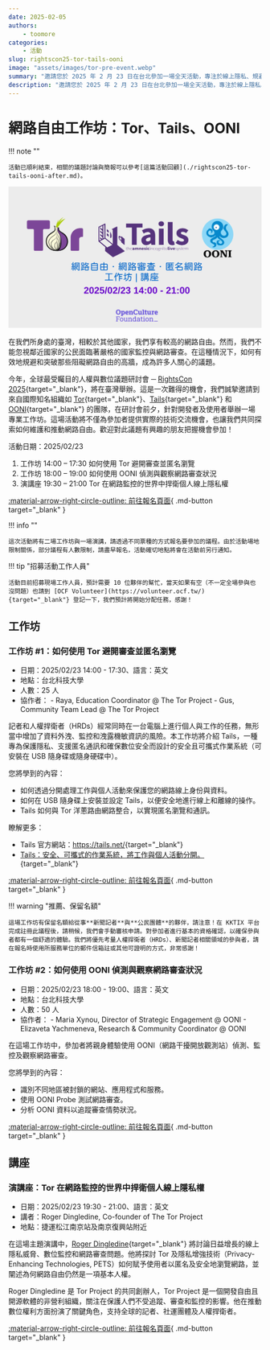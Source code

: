 ```yaml
---
date: 2025-02-05
authors:
    - toomore
categories:
    - 活動
slug: rightscon25-tor-tails-ooni
image: "assets/images/tor-pre-event.webp"
summary: "邀請您於 2025 年 2 月 23 日在台北參加一場全天活動，專注於線上隱私、規避審查及審查監測。本次免費的前期活動由開放文化基金會、OONI 和 The Tor Project 合辦，包含實作工作坊及 The Tor Project 共同創辦人 Roger Dingledine 的公開主題演講。"
description: "邀請您於 2025 年 2 月 23 日在台北參加一場全天活動，專注於線上隱私、規避審查及審查監測。本次免費的前期活動由開放文化基金會、OONI 和 The Tor Project 合辦，包含實作工作坊及 The Tor Project 共同創辦人 Roger Dingledine 的公開主題演講。"
---
```


# 網路自由工作坊：Tor、Tails、OONI

!!! note ""

    活動已順利結束，相關的議題討論與簡報可以參考[這篇活動回顧](./rightscon25-tor-tails-ooni-after.md)。

![Pre-event - Tor, Tails, OONI](../../assets/images/tor-pre-event.webp)

在我們所身處的臺灣，相較於其他國家，我們享有較高的網路自由。然而，我們不能忽視鄰近國家的公民面臨著嚴格的國家監控與網路審查。在這種情況下，如何有效地規避和突破那些阻礙網路自由的高牆，成為許多人關心的議題。

今年，全球最受矚目的人權與數位議題研討會 ─ [RightsCon 2025](https://www.rightscon.org/){target="_blank"}，將在臺灣舉辦。這是一次難得的機會，我們誠摯邀請到來自國際知名組織如 [Tor](https://www.torproject.org/zh-TW/){target="_blank"}、[Tails](https://tails.net/){target="_blank"} 和 [OONI](https://ooni.org/){target="_blank"} 的團隊，在研討會前夕，針對開發者及使用者舉辦一場專業工作坊。這場活動將不僅為參加者提供實際的技術交流機會，也讓我們共同探索如何維護和推動網路自由。歡迎對此議題有興趣的朋友把握機會參加！

活動日期：2025/02/23

1. 工作坊 14:00 – 17:30 如何使用 Tor 避開審查並匿名瀏覽
2. 工作坊 18:00 – 19:00 如何使用 OONI 偵測與觀察網路審查狀況
3. 演講座 19:30 – 21:00 Tor 在網路監控的世界中捍衛個人線上隱私權

[:material-arrow-right-circle-outline: 前往報名頁面](https://kktix.com/events/internetfreedom-tor-tails-ooni-2025/registrations/new){ .md-button target="_blank" }

!!! info ""

    這次活動將有二場工作坊與一場演講，請透過不同票種的方式報名要參加的議程。由於活動場地限制關係，部分議程有人數限制，請盡早報名，活動確切地點將會在活動前另行通知。

!!! tip "招募活動工作人員"

    活動目前招募現場工作人員，預計需要 10 位夥伴的幫忙，當天如果有空（不一定全場參與也沒問題）也請到 [OCF Volunteer](https://volunteer.ocf.tw/){target="_blank"} 登記一下，我們預計將開始分配任務，感謝！

<!-- more -->

## 工作坊

### 工作坊 #1：如何使用 Tor 避開審查並匿名瀏覽

- 日期：2025/02/23 14:00 - 17:30、語言：英文
- 地點：台北科技大學
- 人數：25 人
- 協作者：
      - Raya, Education Coordinator @ The Tor Project
      - Gus, Community Team Lead @ The Tor Project

記者和人權捍衛者（HRDs）經常同時在一台電腦上進行個人與工作的任務，無形當中增加了資料外洩、監控和洩露機敏資訊的風險。本工作坊將介紹 Tails，一種專為保護隱私、支援匿名通訊和確保數位安全而設計的安全且可攜式作業系統（可安裝在 USB 隨身碟或隨身硬碟中）。

您將學到的內容：

- 如何透過分開處理工作與個人活動來保護您的網路線上身份與資料。
- 如何在 USB 隨身碟上安裝並設定 Tails，以便安全地進行線上和離線的操作。
- Tails 如何與 Tor 洋蔥路由網路整合，以實現匿名瀏覽和通訊。

瞭解更多：

- Tails 官方網站：<https://tails.net/>{target="_blank"}
- [Tails：安全、可攜式的作業系統，將工作與個人活動分開。](https://safety.rsf.org/tails-a-secure-portable-os-to-separate-professional-from-personal-activities/){target="_blank"}

[:material-arrow-right-circle-outline: 前往報名頁面](https://kktix.com/events/internetfreedom-tor-tails-ooni-2025/registrations/new){ .md-button target="_blank" }

!!! warning "推薦、保留名額"

    這場工作坊有保留名額給從事**新聞記者**與**公民團體**的夥伴，請注意！在 KKTIX 平台完成註冊此議程後，請稍候，我們會手動審核申請。對參加者進行基本的資格確認，以確保參與者都有一個舒適的體驗。我們將優先考量人權捍衛者（HRDs）、新聞記者相關領域的參與者，請在報名時使用所服務單位的郵件信箱註或其他可證明的方式，非常感謝！

### 工作坊 #2：如何使用 OONI 偵測與觀察網路審查狀況

- 日期：2025/02/23 18:00 - 19:00、語言：英文
- 地點：台北科技大學
- 人數：50 人
- 協作者：
      - Maria Xynou, Director of Strategic Engagement @ OONI
      - Elizaveta Yachmeneva, Research & Community Coordinator @ OONI

在這場工作坊中，參加者將親身體驗使用 OONI（網路干擾開放觀測站）偵測、監控及觀察網路審查。

您將學到的內容：

- 識別不同地區被封鎖的網站、應用程式和服務。
- 使用 OONI Probe 測試網路審查。
- 分析 OONI 資料以追蹤審查情勢狀況。

[:material-arrow-right-circle-outline: 前往報名頁面](https://kktix.com/events/internetfreedom-tor-tails-ooni-2025/registrations/new){ .md-button target="_blank" }

## 講座

### 演講座：Tor 在網路監控的世界中捍衛個人線上隱私權

- 日期：2025/02/23 19:30 - 21:00、語言：英文
- 講者：Roger Dingledine, Co-founder of The Tor Project
- 地點：捷運松江南京站及南京復興站附近

在這場主題演講中，[Roger Dingledine](https://en.wikipedia.org/wiki/Roger_Dingledine){target="_blank"} 將討論日益增長的線上隱私威脅、數位監控和網路審查問題。他將探討 Tor 及隱私增強技術（Privacy-Enhancing Technologies, PETS）如何賦予使用者以匿名及安全地瀏覽網路，並闡述為何網路自由仍然是一項基本人權。

Roger Dingledine 是 Tor Project 的共同創辦人，Tor Project 是一個開發自由且開源軟體的非營利組織，關注在保護人們不受追蹤、審查和監控的影響。他在推動數位權利方面扮演了關鍵角色，支持全球的記者、社運團體及人權捍衛者。

[:material-arrow-right-circle-outline: 前往報名頁面](https://kktix.com/events/internetfreedom-tor-tails-ooni-2025/registrations/new){ .md-button target="_blank" }
